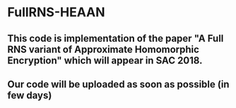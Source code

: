 # FullRNS-HEAAN

## This code is implementation of the paper "A Full RNS variant of Approximate Homomorphic Encryption" which will appear in SAC 2018.
## Our code will be uploaded as soon as possible (in few days)
